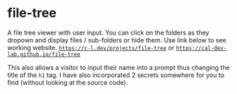 # file-tree
A file tree viewer with user input. You can click on the folders as they dropown and display files / sub-folders or hide them. Use link below to see working website.
<code>https://c-l.dev/projects/file-tree</code>
or
<code>https://cal-dev-lab.github.io/file-tree</code>

This also allows a visitor to input their name into a prompt thus changing the title of the <code>h1</code> tag. I have also incorporated 2 secrets somewhere for you to find (without looking at the source code).
